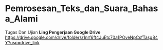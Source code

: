 # Pemrosesan_Teks_dan_Suara_Bahasa_Alami
Tugas Dan Ujian
**Ling Pengerjaan Google Drive**
https://drive.google.com/drive/folders/1nrf6ft4JuEtc70a1POveNpCsfTasg84Y?usp=drive_link
